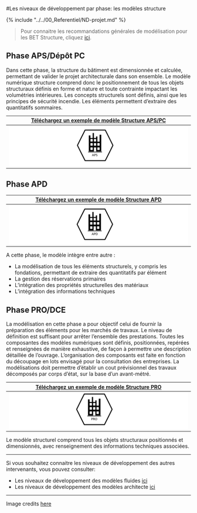 #Les niveaux de développement par phase: les modèles structure

{% include "../../00_Referentiel/ND-projet.md" %}

> Pour connaitre les recommandations générales de modélisation pour les BET Structure, cliquez [ici](/02_Modelisation/03_betStructure/modelisation-rvt.md ). 

## Phase APS/Dépôt PC

Dans cette phase, la structure du bâtiment est dimensionnée et calculée, permettant de valider le projet architecturale dans son ensemble. 
Le modèle numérique structure comprend donc le positionnement de tous les objets structuraux définis en forme et nature et toute contrainte impactant les volumétries intérieures. Les concepts structurels sont définis, ainsi que les principes de sécurité incendie. 
Les éléments permettent d’extraire des quantitatifs sommaires. 

|[Téléchargez un exemple de modèle Structure APS/PC](https://github.com/BIM-Bouygues-Immobilier/BIM-Execution-Plan/raw/master/02_Modelisation/03_betStructure/STR_APS.zip) | 
| :---: | 
|[![](/02_Modelisation/03_betStructure/images/STR_APS.PNG)](https://github.com/BIM-Bouygues-Immobilier/BIM-Execution-Plan/raw/master/02_Modelisation/03_betStructure/STR_APS.zip)|

## Phase APD

|[Téléchargez un exemple de modèle Structure APD](https://github.com/BIM-Bouygues-Immobilier/BIM-Execution-Plan/raw/master/02_Modelisation/03_betStructure/STR_APD.zip)|
|:---:|
|[![](/02_Modelisation/03_betStructure/images/STR_APD.PNG)](https://github.com/BIM-Bouygues-Immobilier/BIM-Execution-Plan/raw/master/02_Modelisation/03_betStructure/STR_APD.zip)|

A cette phase, le modèle intègre entre autre :
* La modélisation de tous les éléments structurels, y compris les fondations, permettant de extraire des quantitatifs par élément 
* La gestion des réservations primaires
* L’intégration des propriétés structurelles des matériaux
* L’intégration des informations techniques

## Phase PRO/DCE

La modélisation en cette phase a pour objectif celui de fournir la préparation des éléments pour les marchés de travaux.
Le niveau de définition est suffisant pour arrêter l’ensemble des prestations. Toutes les composantes des modèles numériques sont définis, positionnées, repérées et renseignées de manière exhaustive, de façon à permettre une description détaillée de l’ouvrage.
L’organisation des composants est faite en fonction du découpage en lots envisagé pour la consultation des entreprises.
La modélisations doit permettre d’établir un cout prévisionnel des travaux décomposés par corps d’état, sur la base d’un avant-métré.

|[Téléchargez un exemple de modèle Structure PRO](https://github.com/BIM-Bouygues-Immobilier/BIM-Execution-Plan/raw/master/02_Modelisation/03_betStructure/STR_PRO.zip) | 
| :---: | 
|[![](/02_Modelisation/03_betStructure/images/STR_PRO.PNG)](https://github.com/BIM-Bouygues-Immobilier/BIM-Execution-Plan/raw/master/02_Modelisation/03_betStructure/STR_PRO.zip)|

Le modèle structurel comprend tous les objets structuraux positionnés et dimensionnés, avec renseignement des informations techniques associées. 

---

Si vous souhaitez connaitre les niveaux de développement des autres intervenants, vous pouvez consulter:
* Les niveaux de développement des modèles fluides [ici](/02_Modelisation/04_betFluide/Niveaux-développement-phase-CET.md)
* Les niveaux de développement des modèles architecte [ici](/02_Modelisation/02_architecte/Niveaux-développement-phase-ARC.md)

---

Image credits [here ](/CREDITS.md)



